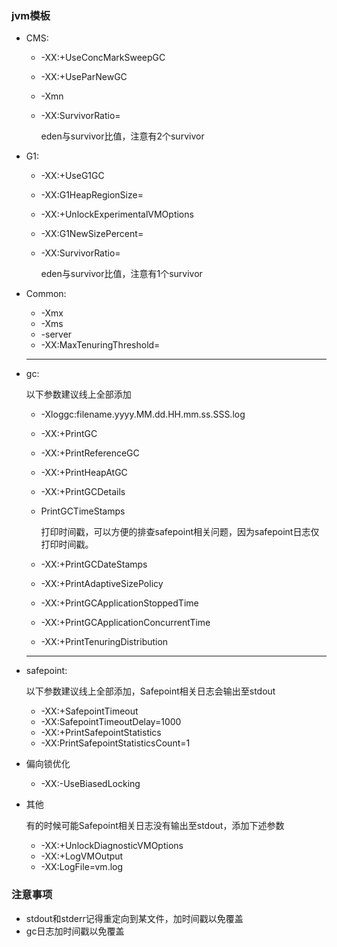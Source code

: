 ### jvm模板
* CMS:
  
  * -XX:+UseConcMarkSweepGC
  
  * -XX:+UseParNewGC
  
  * -Xmn
  
  * -XX:SurvivorRatio=
  
    eden与survivor比值，注意有2个survivor
  
* G1:

  * -XX:+UseG1GC

  * -XX:G1HeapRegionSize=

  * -XX:+UnlockExperimentalVMOptions

  * -XX:G1NewSizePercent=

  * -XX:SurvivorRatio=

    eden与survivor比值，注意有1个survivor

* Common:
  
  * -Xmx
  * -Xms
  * -server
  * -XX:MaxTenuringThreshold=

  ---

* gc:

  以下参数建议线上全部添加

  * -Xloggc:filename.yyyy.MM.dd.HH.mm.ss.SSS.log

  * -XX:+PrintGC

  * -XX:+PrintReferenceGC

  * -XX:+PrintHeapAtGC

  * -XX:+PrintGCDetails

  * PrintGCTimeStamps

    打印时间戳，可以方便的排查safepoint相关问题，因为safepoint日志仅打印时间戳。

  * -XX:+PrintGCDateStamps

  * -XX:+PrintAdaptiveSizePolicy

  * -XX:+PrintGCApplicationStoppedTime

  * -XX:+PrintGCApplicationConcurrentTime

  * -XX:+PrintTenuringDistribution

  ---

* safepoint:

  以下参数建议线上全部添加，Safepoint相关日志会输出至stdout

  * -XX:+SafepointTimeout
  * -XX:SafepointTimeoutDelay=1000
  * -XX:+PrintSafepointStatistics
  * -XX:PrintSafepointStatisticsCount=1

* 偏向锁优化
  * -XX:-UseBiasedLocking

* 其他

  有的时候可能Safepoint相关日志没有输出至stdout，添加下述参数

  * -XX:+UnlockDiagnosticVMOptions
  * -XX:+LogVMOutput
  * -XX:LogFile=vm.log

### 注意事项

* stdout和stderr记得重定向到某文件，加时间戳以免覆盖
* gc日志加时间戳以免覆盖

